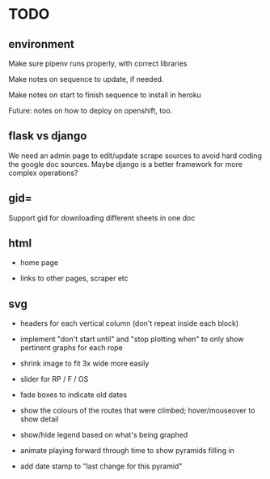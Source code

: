 # TODO

## environment

Make sure pipenv runs properly, with correct libraries

Make notes on sequence to update, if needed.

Make notes on start to finish sequence to install in heroku

Future: notes on how to deploy on openshift, too.


## flask vs django

We need an admin page to edit/update scrape sources to
avoid hard coding the google doc sources.  Maybe django
is a better framework for more complex operations?



## gid=

Support gid for downloading different sheets in one doc


## html

- home page

- links to other pages, scraper etc



## svg

- headers for each vertical column (don't repeat inside each block)

- implement "don't start until" and "stop plotting when" to only show pertinent graphs for each rope

- shrink image to fit 3x wide more easily

- slider for RP / F / OS

- fade boxes to indicate old dates

- show the colours of the routes that were climbed; hover/mouseover to show detail

- show/hide legend based on what's being graphed

- animate playing forward through time to show pyramids filling in

- add date stamp to "last change for this pyramid"






